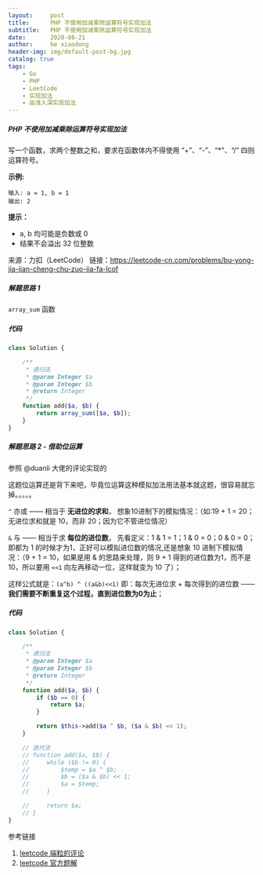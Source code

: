 ```yaml
---
layout:     post
title:      PHP 不使用加减乘除运算符号实现加法
subtitle:   PHP 不使用加减乘除运算符号实现加法
date:       2020-08-21
author:     he xiaodong
header-img: img/default-post-bg.jpg
catalog: true
tags:
    - Go
    - PHP
    - LeetCode
    - 实现加法
    - 由浅入深实现加法
---
```



##### PHP 不使用加减乘除运算符号实现加法
写一个函数，求两个整数之和，要求在函数体内不得使用 “+”、“-”、“*”、“/” 四则运算符号。

**示例:**
```
输入: a = 1, b = 1
输出: 2
```

**提示：**

- a, b 均可能是负数或 0
- 结果不会溢出 32 位整数

来源：力扣（LeetCode）
链接：https://leetcode-cn.com/problems/bu-yong-jia-jian-cheng-chu-zuo-jia-fa-lcof


##### 解题思路 1
`array_sum` 函数

##### 代码
```php
class Solution {

    /**
     * 递归法
     * @param Integer $a
     * @param Integer $b
     * @return Integer
     */
    function add($a, $b) {
        return array_sum([$a, $b]);
    }
}
```

##### 解题思路 2 - 借助位运算
参照 @duanli 大佬的评论实现的

这题位运算还是背下来吧，毕竟位运算这种模拟加法用法基本就这题，很容易就忘掉。。。。。

`^` 亦或 —— 相当于 **无进位的求和**， 想象10进制下的模拟情况：（如:19 + 1 = 20；无进位求和就是 10，而非 20；因为它不管进位情况）

`&` 与 —— 相当于求 **每位的进位数**， 先看定义：1 & 1 = 1；1 & 0 = 0；0 & 0 = 0；即都为 1 的时候才为1，正好可以模拟进位数的情况,还是想象 10 进制下模拟情况：（9 + 1 = 10，如果是用 & 的思路来处理，则 9 + 1 得到的进位数为1，而不是10，所以要用 `<<1` 向左再移动一位，这样就变为 10 了）；

这样公式就是：`(a^b) ^ ((a&b)<<1)` 即：每次无进位求 + 每次得到的进位数 —— **我们需要不断重复这个过程，直到进位数为0为止**；


##### 代码
```php
class Solution {

    /**
     * 递归法
     * @param Integer $a
     * @param Integer $b
     * @return Integer
     */
    function add($a, $b) {
        if ($b == 0) {
            return $a;
        }

        return $this->add($a ^ $b, ($a & $b) << 1);
    }

    // 迭代法
    // function add($a, $b) {
    //     while ($b != 0) {
    //         $temp = $a ^ $b;
    //         $b = ($a & $b) << 1;
    //         $a = $temp;
    //     }

    //     return $a;
    // }
}

```

参考链接 
1. [leetcode 端粒的评论](https://leetcode-cn.com/problems/bu-yong-jia-jian-cheng-chu-zuo-jia-fa-lcof/comments/242474)
2. [leetcode 官方题解](https://leetcode-cn.com/problems/bu-yong-jia-jian-cheng-chu-zuo-jia-fa-lcof/solution/mian-shi-ti-65-bu-yong-jia-jian-cheng-chu-zuo-ji-7/)